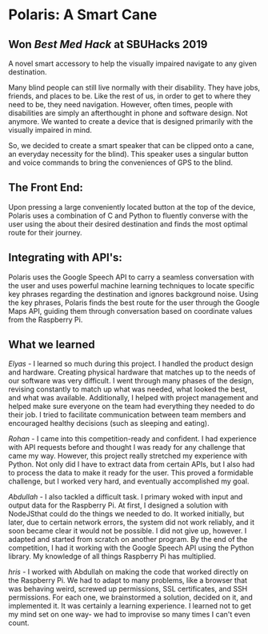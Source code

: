 # Polaris: A Smart Cane
## Won *Best Med Hack* at SBUHacks 2019
A novel smart accessory to help the visually impaired navigate to any given destination. 

Many blind people can still live normally with their disability. They have jobs, friends, and places to be. Like the rest of us, in order to get to where they need to be, they need navigation. However, often times, people with disabilities are simply an afterthought in phone and software design. Not anymore. We wanted to create a device that is designed primarily with the visually impaired in mind.

So, we decided to create a smart speaker that can be clipped onto a cane, an everyday necessity for the blind). This speaker uses a singular button and voice commands to bring the conveniences of GPS to the blind.

## The Front End: 

Upon pressing a large conveniently located button at the top of the device, Polaris uses a combination of C and Python to fluently converse with the user using the about their desired destination and finds the most optimal route for their journey.

## Integrating with API's:

Polaris uses the Google Speech API to carry a seamless conversation with the user and uses powerful machine learning techniques to locate specific key phrases regarding the destination and ignores background noise. Using the key phrases, Polaris finds the best route for the user through the Google Maps API, guiding them through conversation based on coordinate values from the Raspberry Pi.

## What we learned 

*Elyas* - I learned so much during this project. I handled the product design and hardware. Creating physical hardware that matches up to the needs of our software was very difficult. I went through many phases of the design, revising constantly to match up what was needed, what looked the best, and what was available. Additionally, I helped with project management and helped make sure everyone on the team had everything they needed to do their job. I tried to facilitate communication between team members and encouraged healthy decisions (such as sleeping and eating).

*Rohan* - I came into this competition-ready and confident. I had experience with API requests before and thought I was ready for any challenge that came my way. However, this project really stretched my experience with Python. Not only did I have to extract data from certain APIs, but I also had to process the data to make it ready for the user. This proved a formidable challenge, but I worked very hard, and eventually accomplished my goal.

*Abdullah* - I also tackled a difficult task. I primary woked with input and output data for the Raspberry Pi. At first, I designed a solution with NodeJSthat could do the things we needed to do. It worked initially, but later, due to certain network errors, the system did not work reliably, and it soon became clear it would not be possible. I did not give up, however. I adapted and started from scratch on another program. By the end of the competition, I had it working with the Google Speech API using the Python library. My knowledge of all things Raspberry Pi has multiplied.

*hris* - I worked with Abdullah on making the code that worked directly on the Raspberry Pi. We had to adapt to many problems, like a browser that was behaving weird, screwed up permissions, SSL certificates, and SSH permissions. For each one, we brainstormed a solution, decided on it, and implemented it. It was certainly a learning experience. I learned not to get my mind set on one way- we had to improvise so many times I can't even count.
